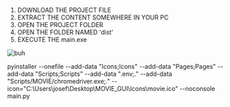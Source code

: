 1. DOWNLOAD THE PROJECT FILE
2. EXTRACT THE CONTENT SOMEWHERE IN YOUR PC
3. OPEN THE PROJECT FOLDER
4. OPEN THE FOLDER NAMED 'dist'
5. EXECUTE THE main.exe

![buh](https://github.com/FlamingoLindo/MOVIE_GUI/assets/101421364/ac28ee4d-4ab2-4706-9bb7-18459fddaa57)

pyinstaller --onefile --add-data "Icons;Icons" --add-data "Pages;Pages" --add-data "Scripts;Scripts" --add-data ".env;." --add-data "Scripts/MOVIE/chromedriver.exe;." --icon="C:\\Users\\josef\\Desktop\\MOVIE_GUI\\Icons\\movie.ico" --noconsole main.py




